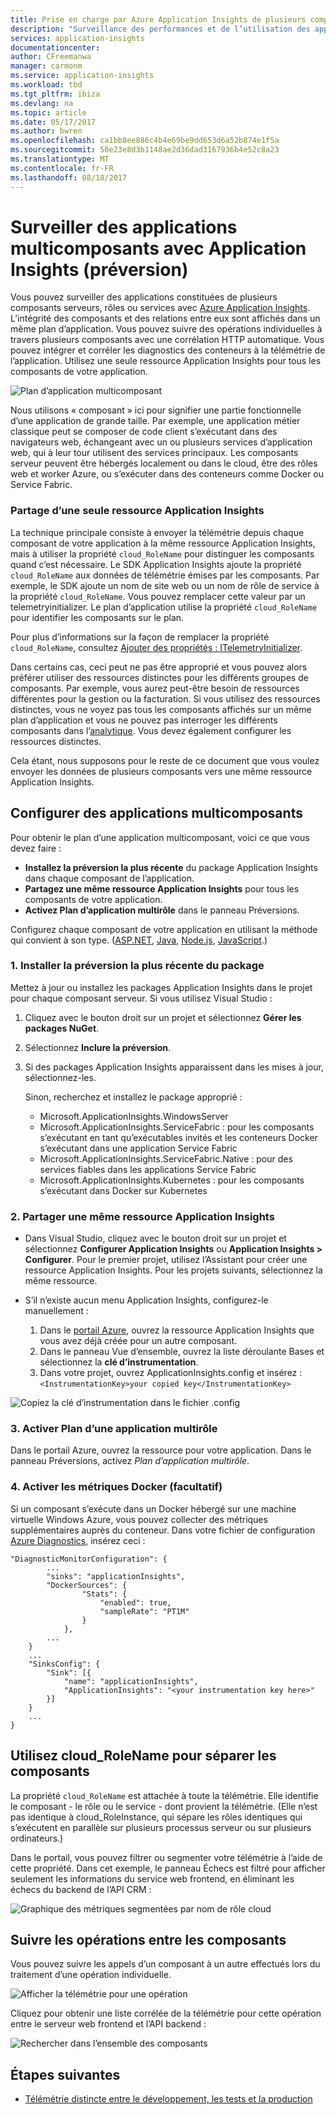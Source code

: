 ```yaml
---
title: Prise en charge par Azure Application Insights de plusieurs composants, microservices et conteneurs | Microsoft Docs
description: "Surveillance des performances et de l’utilisation des applications constituées de plusieurs composants ou de plusieurs rôles."
services: application-insights
documentationcenter: 
author: CFreemanwa
manager: carmonm
ms.service: application-insights
ms.workload: tbd
ms.tgt_pltfrm: ibiza
ms.devlang: na
ms.topic: article
ms.date: 05/17/2017
ms.author: bwren
ms.openlocfilehash: ca1bb8ee886c4b4e69be9dd653d6a52b874e1f5a
ms.sourcegitcommit: 50e23e8d3b1148ae2d36dad3167936b4e52c8a23
ms.translationtype: MT
ms.contentlocale: fr-FR
ms.lasthandoff: 08/18/2017
---
```

# <a name="monitor-multi-component-applications-with-application-insights-preview"></a>Surveiller des applications multicomposants avec Application Insights (préversion)

Vous pouvez surveiller des applications constituées de plusieurs composants serveurs, rôles ou services avec [Azure Application Insights](app-insights-overview.md). L’intégrité des composants et des relations entre eux sont affichés dans un même plan d’application. Vous pouvez suivre des opérations individuelles à travers plusieurs composants avec une corrélation HTTP automatique. Vous pouvez intégrer et corréler les diagnostics des conteneurs à la télémétrie de l’application. Utilisez une seule ressource Application Insights pour tous les composants de votre application. 

![Plan d’application multicomposant](./media/app-insights-monitor-multi-role-apps/app-map.png)

Nous utilisons « composant » ici pour signifier une partie fonctionnelle d’une application de grande taille. Par exemple, une application métier classique peut se composer de code client s’exécutant dans des navigateurs web, échangeant avec un ou plusieurs services d’application web, qui à leur tour utilisent des services principaux. Les composants serveur peuvent être hébergés localement ou dans le cloud, être des rôles web et worker Azure, ou s’exécuter dans des conteneurs comme Docker ou Service Fabric. 

### <a name="sharing-a-single-application-insights-resource"></a>Partage d’une seule ressource Application Insights 

La technique principale consiste à envoyer la télémétrie depuis chaque composant de votre application à la même ressource Application Insights, mais à utiliser la propriété `cloud_RoleName` pour distinguer les composants quand c’est nécessaire. Le SDK Application Insights ajoute la propriété `cloud_RoleName` aux données de télémétrie émises par les composants. Par exemple, le SDK ajoute un nom de site web ou un nom de rôle de service à la propriété `cloud_RoleName`. Vous pouvez remplacer cette valeur par un telemetryinitializer. Le plan d’application utilise la propriété `cloud_RoleName` pour identifier les composants sur le plan.

Pour plus d’informations sur la façon de remplacer la propriété `cloud_RoleName`, consultez [Ajouter des propriétés : ITelemetryInitializer](app-insights-api-filtering-sampling.md#add-properties-itelemetryinitializer).  

Dans certains cas, ceci peut ne pas être approprié et vous pouvez alors préférer utiliser des ressources distinctes pour les différents groupes de composants. Par exemple, vous aurez peut-être besoin de ressources différentes pour la gestion ou la facturation. Si vous utilisez des ressources distinctes, vous ne voyez pas tous les composants affichés sur un même plan d’application et vous ne pouvez pas interroger les différents composants dans l’[analytique](app-insights-analytics.md). Vous devez également configurer les ressources distinctes.

Cela étant, nous supposons pour le reste de ce document que vous voulez envoyer les données de plusieurs composants vers une même ressource Application Insights.

## <a name="configure-multi-component-applications"></a>Configurer des applications multicomposants

Pour obtenir le plan d’une application multicomposant, voici ce que vous devez faire :

* **Installez la préversion la plus récente** du package Application Insights dans chaque composant de l’application. 
* **Partagez une même ressource Application Insights** pour tous les composants de votre application.
* **Activez Plan d’application multirôle** dans le panneau Préversions.

Configurez chaque composant de votre application en utilisant la méthode qui convient à son type. ([ASP.NET](app-insights-asp-net.md), [Java](app-insights-java-get-started.md), [Node.js](app-insights-nodejs.md), [JavaScript](app-insights-javascript.md).)

### <a name="1-install-the-latest-pre-release-package"></a>1. Installer la préversion la plus récente du package

Mettez à jour ou installez les packages Application Insights dans le projet pour chaque composant serveur. Si vous utilisez Visual Studio :

1. Cliquez avec le bouton droit sur un projet et sélectionnez **Gérer les packages NuGet**. 
2. Sélectionnez **Inclure la préversion**.
3. Si des packages Application Insights apparaissent dans les mises à jour, sélectionnez-les. 

    Sinon, recherchez et installez le package approprié :
    
    * Microsoft.ApplicationInsights.WindowsServer
    * Microsoft.ApplicationInsights.ServiceFabric : pour les composants s’exécutant en tant qu’exécutables invités et les conteneurs Docker s’exécutant dans une application Service Fabric
    * Microsoft.ApplicationInsights.ServiceFabric.Native : pour des services fiables dans les applications Service Fabric
    * Microsoft.ApplicationInsights.Kubernetes : pour les composants s’exécutant dans Docker sur Kubernetes

### <a name="2-share-a-single-application-insights-resource"></a>2. Partager une même ressource Application Insights

* Dans Visual Studio, cliquez avec le bouton droit sur un projet et sélectionnez **Configurer Application Insights** ou **Application Insights > Configurer**. Pour le premier projet, utilisez l’Assistant pour créer une ressource Application Insights. Pour les projets suivants, sélectionnez la même ressource.
* S’il n’existe aucun menu Application Insights, configurez-le manuellement :

   1. Dans le [portail Azure](https://portal,azure.com), ouvrez la ressource Application Insights que vous avez déjà créée pour un autre composant.
   2. Dans le panneau Vue d’ensemble, ouvrez la liste déroulante Bases et sélectionnez la **clé d’instrumentation**.
   3. Dans votre projet, ouvrez ApplicationInsights.config et insérez : `<InstrumentationKey>your copied key</InstrumentationKey>`

![Copiez la clé d’instrumentation dans le fichier .config](./media/app-insights-monitor-multi-role-apps/copy-instrumentation-key.png)


### <a name="3-enable-multi-role-application-map"></a>3. Activer Plan d’une application multirôle

Dans le portail Azure, ouvrez la ressource pour votre application. Dans le panneau Préversions, activez *Plan d’application multirôle*.

### <a name="4-enable-docker-metrics-optional"></a>4. Activer les métriques Docker (facultatif) 

Si un composant s’exécute dans un Docker hébergé sur une machine virtuelle Windows Azure, vous pouvez collecter des métriques supplémentaires auprès du conteneur. Dans votre fichier de configuration [Azure Diagnostics](../monitoring-and-diagnostics/azure-diagnostics.md), insérez ceci :

```
"DiagnosticMonitorConfiguration": {
        ...
        "sinks": "applicationInsights",
        "DockerSources": {
                "Stats": {
                    "enabled": true,
                    "sampleRate": "PT1M"
                }
            },
        ...
    }
    ...   
    "SinksConfig": {
        "Sink": [{
            "name": "applicationInsights",
            "ApplicationInsights": "<your instrumentation key here>"
        }]
    }
    ...
}

```

## <a name="use-cloudrolename-to-separate-components"></a>Utilisez cloud_RoleName pour séparer les composants

La propriété `cloud_RoleName` est attachée à toute la télémétrie. Elle identifie le composant - le rôle ou le service - dont provient la télémétrie. (Elle n’est pas identique à cloud_RoleInstance, qui sépare les rôles identiques qui s’exécutent en parallèle sur plusieurs processus serveur ou sur plusieurs ordinateurs.)

Dans le portail, vous pouvez filtrer ou segmenter votre télémétrie à l’aide de cette propriété. Dans cet exemple, le panneau Échecs est filtré pour afficher seulement les informations du service web frontend, en éliminant les échecs du backend de l’API CRM :

![Graphique des métriques segmentées par nom de rôle cloud](./media/app-insights-monitor-multi-role-apps/cloud-role-name.png)

## <a name="trace-operations-between-components"></a>Suivre les opérations entre les composants

Vous pouvez suivre les appels d’un composant à un autre effectués lors du traitement d’une opération individuelle.


![Afficher la télémétrie pour une opération](./media/app-insights-monitor-multi-role-apps/show-telemetry-for-operation.png)

Cliquez pour obtenir une liste corrélée de la télémétrie pour cette opération entre le serveur web frontend et l’API backend :

![Rechercher dans l’ensemble des composants](./media/app-insights-monitor-multi-role-apps/search-across-components.png)


## <a name="next-steps"></a>Étapes suivantes

* [Télémétrie distincte entre le développement, les tests et la production](app-insights-separate-resources.md)
